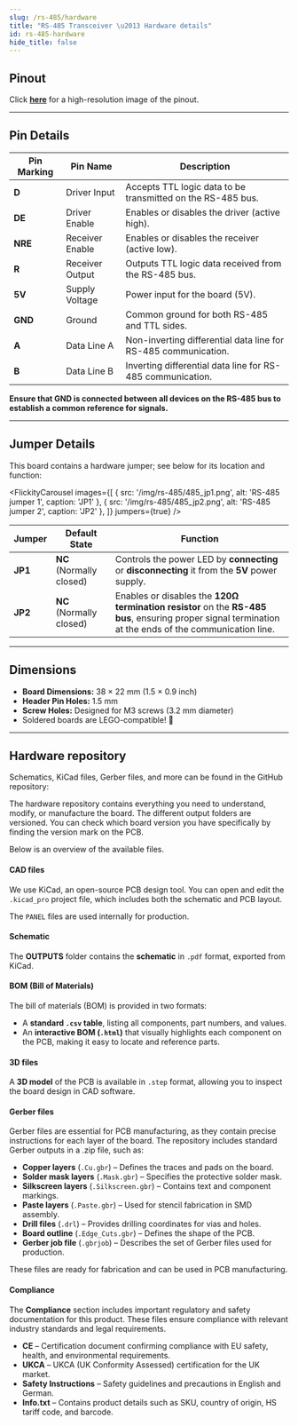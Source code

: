```yaml
---
slug: /rs-485/hardware
title: "RS-485 Transceiver \u2013 Hardware details"
id: rs-485-hardware
hide_title: false
---
```

## Pinout

<CenteredImage src="/img/rs-485/RS-485-breakout.png" alt="RS-485 transceiver pinout diagram" caption="RS-485 transceiver pinout diagram"/>

Click [**here**](/img/rs-485/RS-485-breakout.png) for a high-resolution image of the pinout.

---

## Pin Details

| **Pin Marking** | **Pin Name**       | **Description**                                                                 |
|------------------|--------------------|---------------------------------------------------------------------------------|
| **D**           | Driver Input       | Accepts TTL logic data to be transmitted on the RS-485 bus.                    |
| **DE**          | Driver Enable      | Enables or disables the driver (active high).                                  |
| **NRE**         | Receiver Enable    | Enables or disables the receiver (active low).                                 |
| **R**           | Receiver Output    | Outputs TTL logic data received from the RS-485 bus.                           |
| **5V**          | Supply Voltage     | Power input for the board (5V).                                                |
| **GND**         | Ground             | Common ground for both RS-485 and TTL sides.                                   |
| **A**           | Data Line A        | Non-inverting differential data line for RS-485 communication.                 |
| **B**           | Data Line B        | Inverting differential data line for RS-485 communication.                     |


<WarningBox>**Ensure that GND is connected between all devices on the RS-485 bus to establish a common reference for signals.**</WarningBox>

---

## Jumper Details

This board contains a hardware jumper; see below for its location and function:


<FlickityCarousel
  images={[
    { src: '/img/rs-485/485_jp1.png', alt: 'RS-485 jumper 1', caption: 'JP1' },
    { src: '/img/rs-485/485_jp2.png', alt: 'RS-485 jumper 2', caption: 'JP2' },
  ]}
  jumpers={true}
/>

| Jumper  | Default State            | Function                                                                                                      |
| ------- | ------------------------ | ------------------------------------------------------------------------------------------------------------- |
| **JP1** | **NC** (Normally closed) | Controls the power LED by **connecting** or **disconnecting** it from the **5V** power supply.                                     |
| **JP2** | **NC** (Normally closed) | Enables or disables the **120Ω termination resistor** on the **RS-485 bus**, ensuring proper signal termination at the ends of the communication line. |

---

## Dimensions

- **Board Dimensions:** 38 × 22 mm (1.5 × 0.9 inch)  
- **Header Pin Holes:** 1.5 mm  
- **Screw Holes:** Designed for M3 screws (3.2 mm diameter)  
- Soldered boards are LEGO-compatible! 🧱 

---

## Hardware repository

Schematics, KiCad files, Gerber files, and more can be found in the GitHub repository:

<QuickLink 
  title="RS-485 transceiver board Hardware design" 
  description="GitHub hardware repository for this product"
  url="https://github.com/SolderedElectronics/RS-485-Transceiver-breakout-hardware-design" 
/> 

The hardware repository contains everything you need to understand, modify, or manufacture the board. The different output folders are versioned. You can check which board version you have specifically by finding the version mark on the PCB.

Below is an overview of the available files.  

#### CAD files

We use KiCad, an open-source PCB design tool. You can open and edit the `.kicad_pro` project file, which includes both the schematic and PCB layout.  

The `PANEL` files are used internally for production.  

#### Schematic

The **OUTPUTS** folder contains the **schematic** in `.pdf` format, exported from KiCad.

#### BOM (Bill of Materials)

The bill of materials (BOM) is provided in two formats:  

- A **standard `.csv` table**, listing all components, part numbers, and values.  
- An **interactive BOM (`.html`)** that visually highlights each component on the PCB, making it easy to locate and reference parts.  

#### 3D files

A **3D model** of the PCB is available in `.step` format, allowing you to inspect the board design in CAD software.  

#### Gerber files 

Gerber files are essential for PCB manufacturing, as they contain precise instructions for each layer of the board. The repository includes standard Gerber outputs in a .zip file, such as:  

- **Copper layers** (`.Cu.gbr`) – Defines the traces and pads on the board.  
- **Solder mask layers** (`.Mask.gbr`) – Specifies the protective solder mask.  
- **Silkscreen layers** (`.Silkscreen.gbr`) – Contains text and component markings.  
- **Paste layers** (`.Paste.gbr`) – Used for stencil fabrication in SMD assembly.  
- **Drill files** (`.drl`) – Provides drilling coordinates for vias and holes.  
- **Board outline** (`.Edge_Cuts.gbr`) – Defines the shape of the PCB.  
- **Gerber job file** (`.gbrjob`) – Describes the set of Gerber files used for production.  

These files are ready for fabrication and can be used in PCB manufacturing.

#### Compliance

The **Compliance** section includes important regulatory and safety documentation for this product. These files ensure compliance with relevant industry standards and legal requirements.  

- **CE** – Certification document confirming compliance with EU safety, health, and environmental requirements.  
- **UKCA** – UKCA (UK Conformity Assessed) certification for the UK market.  
- **Safety Instructions** – Safety guidelines and precautions in English and German.
- **Info.txt** – Contains product details such as SKU, country of origin, HS tariff code, and barcode.